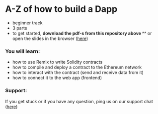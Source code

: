 # A-Z of how to build a Dapp

* beginner track
* 3 parts
* to get started, **download the pdf-s from this repository above ^^** or open the slides in the browser ([here](https://slides.com/ninabreznik/deck-11-13#/))


### You will learn:
* how to use Remix to write Solidity contracts
* how to compile and deploy a contract to the Ethereum network
* how to interact with the contract (send and receive data from it)
* how to connect it to the web app (frontend)


### Support:
If you get stuck or if you have any question, ping us on our support chat ([here](https://gitter.im/ethereum/remix-workshop))
